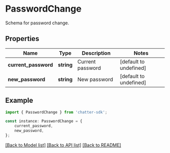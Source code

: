 # PasswordChange

Schema for password change.

## Properties

Name | Type | Description | Notes
------------ | ------------- | ------------- | -------------
**current_password** | **string** | Current password | [default to undefined]
**new_password** | **string** | New password | [default to undefined]

## Example

```typescript
import { PasswordChange } from 'chatter-sdk';

const instance: PasswordChange = {
    current_password,
    new_password,
};
```

[[Back to Model list]](../README.md#documentation-for-models) [[Back to API list]](../README.md#documentation-for-api-endpoints) [[Back to README]](../README.md)
